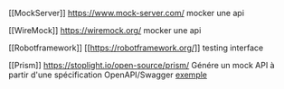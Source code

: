 [[MockServer]] https://www.mock-server.com/
mocker une api

[[WireMock]] https://wiremock.org/
mocker une api

[[Robotframework]] [[https://robotframework.org/]] 
testing interface

[[Prism]] https://stoplight.io/open-source/prism/
Génére un mock API à partir d'une spécification OpenAPI/Swagger [exemple](https://github.com/mailnjoy/check-api/blob/master/docs/TEST.md)
